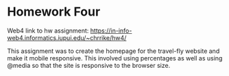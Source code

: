 # Homework Four

Web4 link to hw assignment:
https://in-info-web4.informatics.iupui.edu/~chrrike/hw4/

This assignment was to create the homepage for the travel-fly website and make it mobile responsive. This involved using percentages as well as using @media so that the site is responsive to the browser size.
